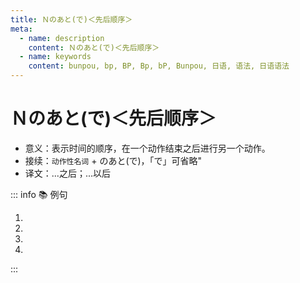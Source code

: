 ```yaml
---
title: Ｎのあと(で)＜先后顺序＞
meta:
  - name: description
    content: Ｎのあと(で)＜先后顺序＞
  - name: keywords
    content: bunpou, bp, BP, Bp, bP, Bunpou, 日语, 语法, 日语语法
---
```


# Ｎのあと(で)＜先后顺序＞ <Badge type="tip" text="N5" />

* 意义：表示时间的顺序，在一个动作结束之后进行另一个动作。
* 接续：`动作性名词` + のあと(で)，「で」可省略"
* 译文：...之后；...以后

::: info :books: 例句

1. <grammer-content id='1-5-1-0' sentence="[私/わたし]、[明日/あした]の[授業/じゅぎょう]**のあと**、ここで[宿題/しゅくだい]をします。" trans='我明天的课程结束后，在这里写作业。' />
2. <grammer-content id='1-5-1-1' sentence="じゃ、[授業/じゅぎょう]**のあと**で[連絡/れんらく]します。" trans='那么，下课后联系。' />
3. <grammer-content id='1-5-1-2' sentence="[勉強/べんきょう]**のあと**、ニュ一スを[聞/き]きます。" trans='学完后听新闻。' />
4. <grammer-content id='1-5-1-3' sentence="[買/か]い[物/も]**のあと**、テレビを[見/み]ます。" trans='买完东西再看电视。' />

:::
